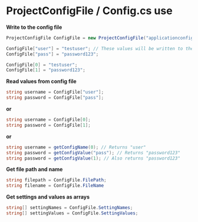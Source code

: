 # ProjectConfigFile / Config.cs use

**Write to the config file**
```csharp
ProjectConfigFile ConfigFile = new ProjectConfigFile("applicationconfig"/*folder path*/, "config"/*ini file name*/, new string[] { "user", "pass" });

ConfigFile["user"] = "testuser"; // These values will be written to the file when they are set by the indexer.
ConfigFile["pass"] = "password123";

ConfigFile[0] = "testuser";
ConfigFile[1] = "password123";
```

**Read values from config file**
```csharp
string username = ConfigFile["user"];
string password = ConfigFile["pass"];
```

**or**
```csharp
string username = ConfigFile[0];
string password = ConfigFile[1];
```

**or**
```csharp
string username = getConfigName(0); // Returns "user"
string password = getConfigValue("pass"); // Returns "password123"
string password = getConfigValue(1); // Also returns "password123"
```

**Get file path and name**
```csharp
string filepath = ConfigFile.FilePath;
string filename = ConfigFile.FileName
```

**Get settings and values as arrays**
```csharp
string[] settingNames = ConfigFile.SettingNames;
string[] settingValues = ConfigFile.SettingValues;
```
